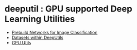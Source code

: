 # deeputil : GPU supported Deep Learning Utilities

 - [Prebuild Networks for Image Classification](https://github.com/Avkash/deeputil/blob/master/doc/models/README.md)
 - [Datasets within DeepUtils](https://github.com/Avkash/deeputil/blob/master/doc/dataset/README.md)
 - [GPU Utils](https://github.com/Avkash/deeputil/blob/master/doc/gpu/README.md)
